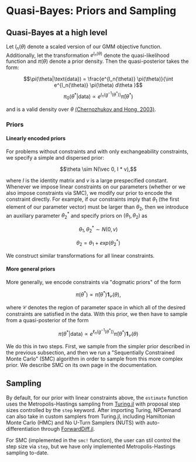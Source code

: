 # Quasi-Bayes: Priors and Sampling

## Quasi-Bayes at a high level
Let $l_n(\theta)$ denote a scaled version of our GMM objective function. Additionally, let the transformation $e^{l_n(\theta)}$ denote the quasi-likelihood function and $\pi(\theta)$ denote a prior density. Then the quasi-posterior takes the form:

$$\pi(\theta|\text{data}) = \frac{e^{l_n(\theta)} \pi(\theta)}{\int e^{l_n(\theta)} \pi(\theta) d\theta }$$
$$\pi_0(\theta^*|\text{data})\propto e^{l_n(g^{-1}(\theta^*))} \bar{\pi}(\theta^*)$$

and is a valid density over $\theta$ [(Chernozhukov and Hong, 2003)](https://arxiv.org/abs/2301.07782). 

### Priors 
#### Linearly encoded priors
For problems without constraints and with only exchangeability constraints, we specify a simple and dispersed prior:

$$\theta \sim N(\vec 0, I * v),$$ 

where $I$ is the identity matrix and $v$ is a large prespecified constant. Whenever we impose linear constraints on our parameters (whether or we also impose constraints via SMC), we modify our prior to encode the constraint directly. For example, if our constraints imply that $\theta_1$ (the first element of our parameter vector) must be larger than $\theta_2$, then we introduce an auxiliary parameter $\theta^*_2$ and specify priors on $(\theta_1, \theta_2)$ as

$$\theta_1, \theta^*_2 \sim N(0,v)$$

$$\theta_2 = \theta_1 + exp(\theta^*_2)$$

We construct similar transformations for all linear constraints. 

#### More general priors
More generally, we encode constraints via "dogmatic priors" of the form 

$$\pi(\theta^*) \propto \bar{\pi}(\theta^*)\mathbf{1}_\mathcal{C}(\theta),$$

where $\mathcal{C}$ denotes the region of parameter space in which all of the desired constraints are satisfied in the data. With this prior, we then have to sample from a quasi-posterior of the form

$$ \pi(\theta^*|\text{data})\propto e^{\ell_n(g^{-1}(\theta^*))} \bar{\pi}(\theta^*)\mathbf{1}_\mathcal{C}(\theta) $$ 

We do this in two steps. First, we sample from the simpler prior described in the previous subsection, and then we run a "Sequentially Constrained Monte Carlo" (SMC) algorithm in order to sample from this more complex prior. We describe SMC on its own page in the documentation. 

## Sampling
By default, for our prior with linear constraints above, the `estimate` function uses the Metropolis-Hastings sampling from [Turing.jl](https://turinglang.org/) with proposal step sizes controlled by the `step` keyword. After importing Turing, NPDemand can also take in custom samplers from Turing.jl, including Hamiltonian Monte Carlo (HMC) and No U-Turn Samplers (NUTS) with auto-differentiation through [ForwardDiff.jl](https://github.com/JuliaDiff/ForwardDiff.jl). 

For SMC (implemented in the `smc!` function), the user can stil control the step size via `step`, but we have only implemented Metropolis-Hastings sampling to-date. 
